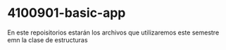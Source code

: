 # 4100901-basic-app
En este repoisitorios estarán los archivos que utilizaremos este semestre emn la clase de estructuras
